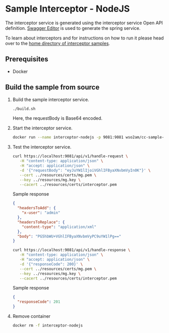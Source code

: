 # Sample Interceptor - NodeJS

The interceptor service is generated using the interceptor service Open API definition.
[Swagger Editor](https://editor.swagger.io/) is used to generate the spring service.

To learn about interceptors and for instructions on how to run it please head over to the
[home directory of interceptor samples](../README.md#samples).

## Prerequisites
- Docker

## Build the sample from source

1. Build the sample interceptor service.
   ```sh
   ./build.sh
   ```
   Here, the requestBody is Base64 encoded.

2. Start the interceptor service.
   ```sh
   docker run --name interceptor-nodejs -p 9081:9081 wso2am/cc-sample-xml-interceptor-nodejs:v1.0.0
   ```

3. Test the interceptor service.
   ```sh
   curl https://localhost:9081/api/v1/handle-request \
      -H "content-type: application/json" \
      -H "accept: application/json" \
      -d '{"requestBody": "eyJuYW1lIjoiVGhlIFByaXNvbmVyIn0K"}' \
      --cert ../resources/certs/mg.pem \
      --key ../resources/mg.key \
      --cacert ../resources/certs/interceptor.pem
   ```
   Sample response
   ```json
   {
     "headersToAdd": {
       "x-user": "admin"
     },
     "headersToReplace": {
       "content-type": "application/xml"
     },
     "body": "PG5hbWU+VGhlIFByaXNvbmVyPC9uYW1lPg=="
   }
   ```

   ```sh
   curl https://localhost:9081/api/v1/handle-response \
      -H "content-type: application/json" \
      -H "accept: application/json" \
      -d '{"responseCode": 200}' \
      --cert ../resources/certs/mg.pem \
      --key ../resources/mg.key \
      --cacert ../resources/certs/interceptor.pem
   ```
   Sample response
   ```json
   {
     "responseCode": 201
   }
   ```

4. Remove container
   ```sh
   docker rm -f interceptor-nodejs
   ```
